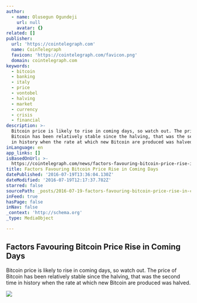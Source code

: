 ```yaml
---
author:
  - name: Olusegun Ogundeji
    url: null
    avatar: {}
related: []
publisher:
  url: 'https://cointelegraph.com'
  name: CoinTelegraph
  favicon: 'https://cointelegraph.com/favicon.png'
  domain: cointelegraph.com
keywords:
  - bitcoin
  - banking
  - italy
  - price
  - vontobel
  - halving
  - market
  - currency
  - crisis
  - financial
description: >-
  Bitcoin price is likely to rise in coming days, so watch out. The price of
  Bitcoin has been relatively stable since the halving, that was the second time
  in history when the rate at which new Bitcoin are produced was halved.
inLanguage: en
app_links: []
isBasedOnUrl: >-
  https://cointelegraph.com/news/factors-favouring-bitcoin-price-rise-in-coming-days
title: Factors Favouring Bitcoin Price Rise in Coming Days
datePublished: '2016-07-19T13:36:04.130Z'
dateModified: '2016-07-19T12:17:37.782Z'
starred: false
sourcePath: _posts/2016-07-19-factors-favouring-bitcoin-price-rise-in-coming-days.md
inFeed: true
hasPage: false
inNav: false
_context: 'http://schema.org'
_type: MediaObject

---
```

<article style=""><h1>Factors Favouring Bitcoin Price Rise in Coming Days</h1><p>Bitcoin price is likely to rise in coming days, so watch out. The price of Bitcoin has been relatively stable since the halving, that was the second time in history when the rate at which new Bitcoin are produced was halved.</p><img src="http://cointelegraph.com/storage/uploads/view/b4da6932b5c15f55694651f5ddb87f45.jpg" /></article>